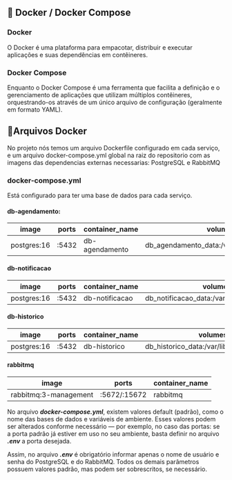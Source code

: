 ## 🐳 Docker / Docker Compose

### Docker

O Docker é uma plataforma para empacotar, distribuir e executar aplicações e suas dependências em contêineres.

### Docker Compose

Enquanto o Docker Compose é uma ferramenta que facilita a definição e o gerenciamento 
de aplicações que utilizam múltiplos contêineres, orquestrando-os através de um único arquivo 
de configuração (geralmente em formato YAML).

## 📄​Arquivos Docker

No projeto nós temos um arquivo Dockerfile configurado em cada serviço, 
e um arquivo docker-compose.yml global na raiz do repositorio 
com as imagens das dependencias externas necessarias: PostgreSQL e RabbitMQ

### docker-compose.yml

Está configurado para ter uma base de dados para cada serviço.

#### db-agendamento:

| image        | ports  | container_name | volumes                                      |
|--------------|--------|----------------|----------------------------------------------|
| postgres:16  | :5432  | db-agendamento | db_agendamento_data:/var/lib/postgresql/data |

#### db-notificacao

| image        | ports  | container_name | volumes                                      |
|--------------|--------|----------------|----------------------------------------------|
| postgres:16  | :5432  | db-notificacao | db_notificacao_data:/var/lib/postgresql/data |

#### db-historico

| image        | ports  | container_name | volumes                                     |
|--------------|--------|----------------|---------------------------------------------|
| postgres:16  | :5432  | db-historico   | db_historico_data:/var/lib/postgresql/data  |

#### rabbitmq

| image                 | ports        | container_name |
|-----------------------|--------------|----------------|
| rabbitmq:3-management | :5672/:15672 | rabbitmq       |

No arquivo ***docker-compose.yml***, existem valores default (padrão), 
como o nome das bases de dados e variáveis de ambiente. Esses valores podem ser alterados conforme necessário
— por exemplo, no caso das portas: se a porta padrão já estiver em uso no seu ambiente, 
basta definir no arquivo ***.env*** a porta desejada.

Assim, no arquivo ***.env*** é obrigatório informar apenas o nome de usuário e senha do PostgreSQL e do RabbitMQ. 
Todos os demais parâmetros possuem valores padrão, mas podem ser sobrescritos, se necessário.